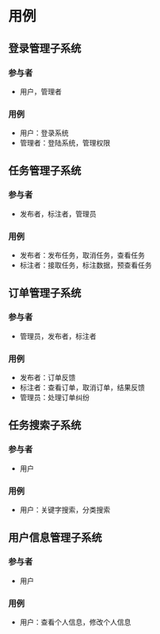 # 用例

## 登录管理子系统

### 参与者

- 用户，管理者

### 用例

- 用户：登录系统
- 管理者：登陆系统，管理权限

## 任务管理子系统

### 参与者

- 发布者，标注者，管理员

### 用例

- 发布者：发布任务，取消任务，查看任务
- 标注者：接取任务，标注数据，预查看任务

## 订单管理子系统

### 参与者

- 管理员，发布者，标注者

### 用例

- 发布者：订单反馈
- 标注者：查看订单，取消订单，结果反馈
- 管理员：处理订单纠纷

## 任务搜索子系统

### 参与者

- 用户

### 用例

- 用户：关键字搜索，分类搜索

## 用户信息管理子系统

### 参与者

- 用户

### 用例

- 用户：查看个人信息，修改个人信息


